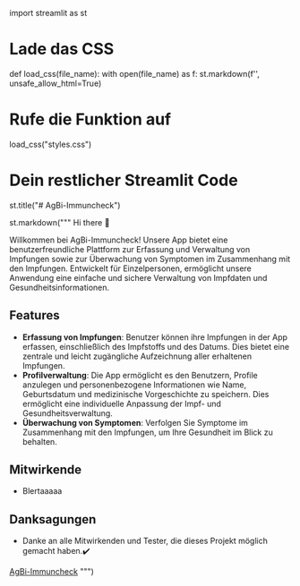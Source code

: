 import streamlit as st

# Lade das CSS
def load_css(file_name):
    with open(file_name) as f:
        st.markdown(f'<style>{f.read()}</style>', unsafe_allow_html=True)

# Rufe die Funktion auf
load_css("styles.css")

# Dein restlicher Streamlit Code
st.title("# AgBi-Immuncheck")

st.markdown("""
Hi there 👋

Willkommen bei AgBi-Immuncheck! Unsere App bietet eine benutzerfreundliche Plattform zur Erfassung und Verwaltung von Impfungen sowie zur Überwachung von Symptomen im Zusammenhang mit den Impfungen. Entwickelt für Einzelpersonen, ermöglicht unsere Anwendung eine einfache und sichere Verwaltung von Impfdaten und Gesundheitsinformationen.

## Features

- **Erfassung von Impfungen**: Benutzer können ihre Impfungen in der App erfassen, einschließlich des Impfstoffs und des Datums. Dies bietet eine zentrale und leicht zugängliche Aufzeichnung aller erhaltenen Impfungen.
- **Profilverwaltung**: Die App ermöglicht es den Benutzern, Profile anzulegen und personenbezogene Informationen wie Name, Geburtsdatum und medizinische Vorgeschichte zu speichern. Dies ermöglicht eine individuelle Anpassung der Impf- und Gesundheitsverwaltung.
- **Überwachung von Symptomen**: Verfolgen Sie Symptome im Zusammenhang mit den Impfungen, um Ihre Gesundheit im Blick zu behalten.


## Mitwirkende

- Blertaaaaa

## Danksagungen

- Danke an alle Mitwirkenden und Tester, die dieses Projekt möglich gemacht haben.✔️

[AgBi-Immuncheck](https://agbi-immuncheck.streamlit.app/#agbi-immuncheck-digitaler-impfpass)
""")
